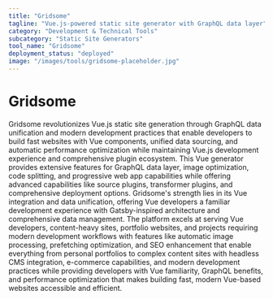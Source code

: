 ```yaml
---
title: "Gridsome"
tagline: "Vue.js-powered static site generator with GraphQL data layer"
category: "Development & Technical Tools"
subcategory: "Static Site Generators"
tool_name: "Gridsome"
deployment_status: "deployed"
image: "/images/tools/gridsome-placeholder.jpg"
---
```


# Gridsome

Gridsome revolutionizes Vue.js static site generation through GraphQL data unification and modern development practices that enable developers to build fast websites with Vue components, unified data sourcing, and automatic performance optimization while maintaining Vue.js development experience and comprehensive plugin ecosystem. This Vue generator provides extensive features for GraphQL data layer, image optimization, code splitting, and progressive web app capabilities while offering advanced capabilities like source plugins, transformer plugins, and comprehensive deployment options. Gridsome's strength lies in its Vue integration and data unification, offering Vue developers a familiar development experience with Gatsby-inspired architecture and comprehensive data management. The platform excels at serving Vue developers, content-heavy sites, portfolio websites, and projects requiring modern development workflows with features like automatic image processing, prefetching optimization, and SEO enhancement that enable everything from personal portfolios to complex content sites with headless CMS integration, e-commerce capabilities, and modern development practices while providing developers with Vue familiarity, GraphQL benefits, and performance optimization that makes building fast, modern Vue-based websites accessible and efficient.
